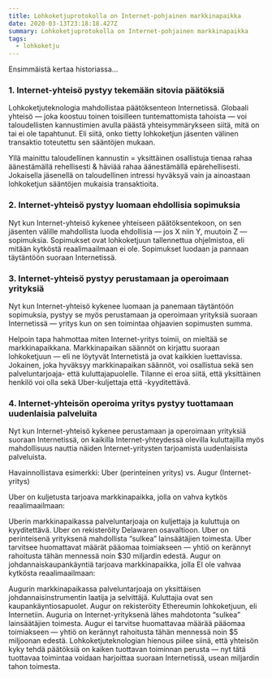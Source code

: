 ```yaml
---
title: Lohkoketjuprotokolla on Internet-pohjainen markkinapaikka
date: 2020-03-13T23:18:18.427Z
summary: Lohkoketjuprotokolla on Internet-pohjainen markkinapaikka
tags:
  - lohkoketju
---
```

Ensimmäistä kertaa historiassa…

### 1. Internet-yhteisö pystyy tekemään sitovia päätöksiä

Lohkoketjuteknologia mahdollistaa päätöksenteon Internetissä. Globaali yhteisö — joka koostuu toinen toisilleen tuntemattomista tahoista — voi taloudellisten kannustimien avulla päästä yhteisymmärykseen siitä, mitä on tai ei ole tapahtunut. Eli siitä, onko tietty lohkoketjun jäsenten välinen transaktio toteutettu sen sääntöjen mukaan.

Yllä mainittu taloudellinen kannustin = yksittäinen osallistuja tienaa rahaa äänestämällä rehellisesti & häviää rahaa äänestämällä epärehellisesti.
Jokaisella jäsenellä on taloudellinen intressi hyväksyä vain ja ainoastaan lohkoketjun sääntöjen mukaisia transaktioita.

### 2. Internet-yhteisö pystyy luomaan ehdollisia sopimuksia

Nyt kun Internet-yhteisö kykenee yhteiseen päätöksentekoon, on sen jäsenten välille mahdollista luoda ehdollisia — jos X niin Y, muutoin Z — sopimuksia. Sopimukset ovat lohkoketjuun tallennettua ohjelmistoa, eli mitään kytköstä reaalimaailmaan ei ole. Sopimukset luodaan ja pannaan täytäntöön suoraan Internetissä.

### 3. Internet-yhteisö pystyy perustamaan ja operoimaan yrityksiä

Nyt kun Internet-yhteisö kykenee luomaan ja panemaan täytäntöön sopimuksia, pystyy se myös perustamaan ja operoimaan yrityksiä suoraan Internetissä — yritys kun on sen toimintaa ohjaavien sopimusten summa.

Helpoin tapa hahmottaa miten Internet-yritys toimii, on mieltää se markkinapaikkana.
Markkinapaikan säännöt on kirjattu suoraan lohkoketjuun — eli ne löytyvät Internetistä ja ovat kaikkien luettavissa.
Jokainen, joka hyväksyy markkinapaikan säännöt, voi osallistua sekä sen palveluntarjoaja- että kuluttajapuolelle. Tilanne ei eroa siitä, että yksittäinen henkilö voi olla sekä Uber-kuljettaja että -kyyditettävä.

### 4. Internet-yhteisön operoima yritys pystyy tuottamaan uudenlaisia palveluita

Nyt kun Internet-yhteisö kykenee perustamaan ja operoimaan yrityksiä suoraan Internetissä, on kaikilla Internet-yhteydessä olevilla kuluttajilla myös mahdollisuus nauttia näiden Internet-yritysten tarjoamista uudenlaisista palveluista.

Havainnollistava esimerkki: Uber (perinteinen yritys) vs. Augur (Internet-yritys)

Uber on kuljetusta tarjoava markkinapaikka, jolla on vahva kytkös reaalimaailmaan:

Uberin markkinapaikassa palveluntarjoaja on kuljettaja ja kuluttuja on kyyditettävä.
Uber on rekisteröity Delawaren osavaltioon.
Uber on perinteisenä yrityksenä mahdollista “sulkea” lainsäätäjien toimesta.
Uber tarvitsee huomattavat määrät pääomaa toimiakseen — yhtiö on kerännyt rahoitusta tähän mennessä noin $30 miljardin edestä.
Augur on johdannaiskaupankäyntiä tarjoava markkinapaikka, jolla EI ole vahvaa kytkösta reaalimaailmaan:

Augurin markkinapaikassa palveluntarjoaja on yksittäisen johdannaisinstrumentin laatija ja selvittäjä. Kuluttajia ovat sen kaupankäyntiosapuolet.
Augur on rekisteröity Ethereumin lohkoketjuun, eli Internetiin.
Auguria on Internet-yrityksenä lähes mahdotonta “sulkea” lainsäätäjien toimesta.
Augur ei tarvitse huomattavaa määrää pääomaa toimiakseen — yhtiö on kerännyt rahoitusta tähän mennessä noin $5 miljoonan edestä.
Lohkoketjuteknologian hienous piilee siinä, että yhteisön kyky tehdä päätöksiä on kaiken tuottavan toiminnan perusta — nyt tätä tuottavaa toimintaa voidaan harjoittaa suoraan Internetissä, usean miljardin tahon toimesta.